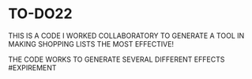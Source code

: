# TO-DO22
THIS IS A CODE I WORKED COLLABORATORY TO GENERATE A TOOL IN MAKING SHOPPING LISTS THE MOST EFFECTIVE!

THE CODE WORKS TO GENERATE SEVERAL DIFFERENT EFFECTS #EXPIREMENT 
